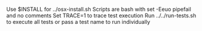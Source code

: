 Use $INSTALL for ../osx-install.sh
Scripts are bash with set -Eeuo pipefail and no comments
Set TRACE=1 to trace test execution
Run ../../run-tests.sh to execute all tests or pass a test name to run individually
